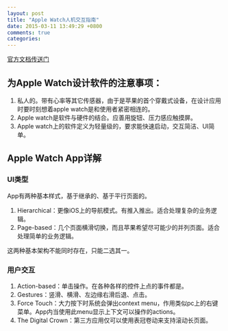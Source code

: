 ```yaml
---
layout: post
title: "Apple Watch人机交互指南"
date: 2015-03-11 13:49:29 +0800
comments: true
categories: 
---
```


[官方文档传送门](https://developer.apple.com/library/prerelease/ios/documentation/UserExperience/Conceptual/WatchHumanInterfaceGuidelines/index.html)

## 为Apple Watch设计软件的注意事项：
1. 私人的。带有心率等其它传感器，由于是苹果的首个穿戴式设备，在设计应用时要时刻想着apple watch是和使用者紧密相连的。  
2. Apple watch是软件与硬件的结合。应善用旋钮、压力感应触摸屏。  
3. Apple watch上的软件定义为轻量级的，要求能快速启动，交互简洁、UI简单。  

## Apple Watch App详解

### UI类型
App有两种基本样式，基于继承的、基于平行页面的。  

1. Hierarchical：更像iOS上的导航模式。有推入推出。适合处理复杂的业务逻辑。  
2. Page-based：几个页面横滑切换，而且苹果希望尽可能少的并列页面。适合处理简单的业务逻辑。  

这两种基本架构不能同时存在，只能二选其一。  

### 用户交互

1. Action-based：单击操作。在各种各样的控件上点的事件都是。  
2. Gestures：竖滑、横滑、左边缘右滑后退、点击。  
3. Force Touch：大力按下时系统会弹出context menu，作用类似pc上的右键菜单。App内当使用此menu显示上下文可以操作的actions。  
4. The Digital Crown：第三方应用仅可以使用表冠卷动来支持滚动长页面。  